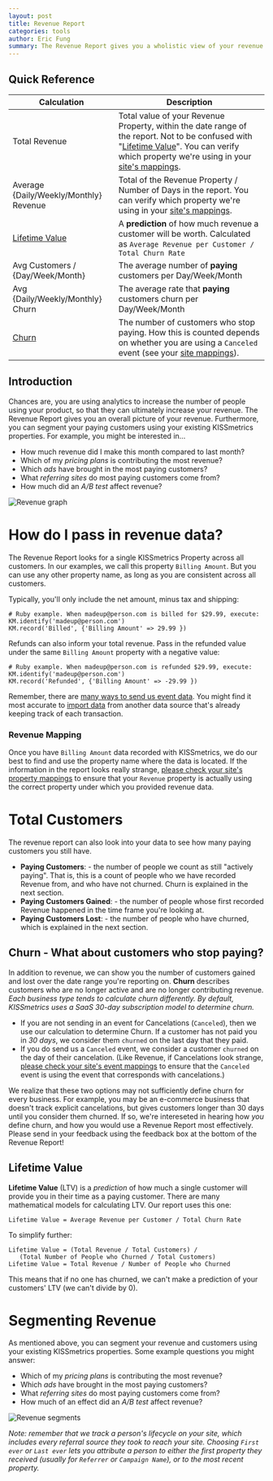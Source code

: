 ```yaml
---
layout: post
title: Revenue Report
categories: tools
author: Eric Fung
summary: The Revenue Report gives you a wholistic view of your revenue and your paying customers.
---
```

## Quick Reference

Calculation |Description
------------|-----------
Total Revenue | Total value of your Revenue Property, within the date range of the report. Not to be confused with "[Lifetime Value][ltv]". You can verify which property we're using in your [site's mappings][mapping].
Average {Daily/Weekly/Monthly} Revenue | Total of the Revenue Property / Number of Days in the report. You can verify which property we're using in your [site's mappings][mapping].
[Lifetime Value][ltv] | A **prediction** of how much revenue a customer will be worth. Calculated as `Average Revenue per Customer / Total Churn Rate`
Avg Customers / {Day/Week/Month} | The average number of **paying** customers per Day/Week/Month
Avg {Daily/Weekly/Monthly} Churn | The average rate that **paying** customers churn per Day/Week/Month
[Churn][churn] | The number of customers who stop paying. How this is counted depends on whether you are using a `Canceled` event (see your [site mappings][mapping]).

## Introduction

Chances are, you are using analytics to increase the number of people using your product, so that they can ultimately increase your revenue. The Revenue Report gives you an overall picture of your revenue. Furthermore, you can segment your paying customers using your existing KISSmetrics properties. For example, you might be interested in…

* How much revenue did I make this month compared to last month?
* Which of my *pricing plans* is contributing the most revenue?
* Which *ads* have brought in the most paying customers?
* What *referring sites* do most paying customers come from?
* How much did an *A/B test* affect revenue?

![Revenue graph][revenue-graph]

# How do I pass in revenue data?

The Revenue Report looks for a single KISSmetrics Property across all customers. In our examples, we call this property `Billing Amount`. But you can use any other property name, as long as you are consistent across all customers.

Typically, you'll only include the net amount, minus tax and shipping:

    # Ruby example. When madeup@person.com is billed for $29.99, execute:
    KM.identify('madeup@person.com')
    KM.record('Billed', {'Billing Amount' => 29.99 })

Refunds can also inform your total revenue. Pass in the refunded value under the same `Billing Amount` property with a negative value:

    # Ruby example. When madeup@person.com is refunded $29.99, execute:
    KM.identify('madeup@person.com')
    KM.record('Refunded', {'Billing Amount' => -29.99 })

Remember, there are [many ways to send us event data][send]. You might find it most accurate to [import data][import] from another data source that's already keeping track of each transaction.

### Revenue Mapping

Once you have `Billing Amount` data recorded with KISSmetrics, we do our best to find and use the property name where the data is located. If the information in the report looks really strange, [please check your site's property mappings][mapping] to ensure that your `Revenue` property is actually using the correct property under which you provided revenue data.

# Total Customers

The revenue report can also look into your data to see how many paying customers you still have.

* **Paying Customers**: - the number of people we count as still "actively paying". That is, this is a count of people who we have recorded Revenue from, and who have not churned. Churn is explained in the next section.
* **Paying Customers Gained**: - the number of people whose first recorded Revenue happened in the time frame you're looking at.
* **Paying Customers Lost**: - the number of people who have churned, which is explained in the next section.

## Churn - What about customers who stop paying?

In addition to revenue, we can show you the number of customers gained and lost over the date range you're reporting on. **Churn** describes customers who are no longer active and are no longer contributing revenue. *Each business type tends to calculate churn differently. By default, KISSmetrics uses a SaaS 30-day subscription model to determine churn.*

* If you are not sending in an event for Cancelations (`Canceled`), then we use our calculation to determine Churn. If a customer has not paid you in *30 days*, we consider them `churned` on the last day that they paid.
* If you do send us a `Canceled` event, we consider a customer `churned` on the day of their cancelation. (Like Revenue, if Cancelations look strange, [please check your site's event mappings][mapping] to ensure that the `Canceled` event is using the event that corresponds with cancelations.)

We realize that these two options may not sufficiently define churn for every business. For example, you may be an e-commerce business that doesn't track explicit cancelations, but gives customers longer than 30 days until you consider them churned. If so, we're intereseted in hearing how *you* define churn, and how you would use a Revenue Report most effectively. Please send in your feedback using the feedback box at the bottom of the Revenue Report!

## Lifetime Value

**Lifetime Value** (LTV) is a *prediction* of how much a single customer will provide you in their time as a paying customer. There are many mathematical models for calculating LTV. Our report uses this one:

    Lifetime Value = Average Revenue per Customer / Total Churn Rate

To simplify further:
    
    Lifetime Value = (Total Revenue / Total Customers) /
       (Total Number of People who Churned / Total Customers)
    Lifetime Value = Total Revenue / Number of People who Churned

This means that if no one has churned, we can't make a prediction of your customers' LTV (we can't divide by 0).

# Segmenting Revenue

As mentioned above, you can segment your revenue and customers using your existing KISSmetrics properties. Some example questions you might answer:

* Which of my *pricing plans* is contributing the most revenue?
* Which *ads* have brought in the most paying customers?
* What *referring sites* do most paying customers come from?
* How much of an effect did an *A/B test* affect revenue?

![Revenue segments][revenue-segments]

*Note: remember that we track a person's lifecycle on your site, which includes every referral source they took to reach your site. Choosing `First ever` or `Last ever` lets you attribute a person to either the first property they received (usually for `Referrer` or `Campaign Name`), or to the most recent property.*

[revenue-graph]: https://s3.amazonaws.com/kissmetrics-support-files/assets/tools/revenue-report/revenue-graphs.png
[revenue-segments]: https://s3.amazonaws.com/kissmetrics-support-files/assets/tools/revenue-report/revenue-segments.png

[send]: /getting-started/ways-to-send-us-data
[mapping]: https://www.kissmetrics.com/mapping
[recurly]: /integrations/recurly
[import]: /advanced/importing-data

[churn]: #churn-what-about-customers-who-stop-paying-
[ltv]: #lifetime-value